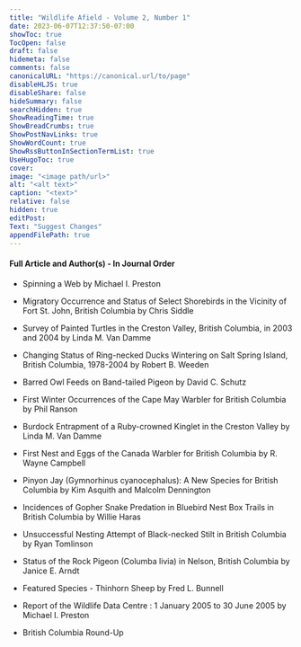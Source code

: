 ```yaml
---
title: "Wildlife Afield - Volume 2, Number 1"
date: 2023-06-07T12:37:50-07:00
showToc: true
TocOpen: false
draft: false
hidemeta: false
comments: false
canonicalURL: "https://canonical.url/to/page"
disableHLJS: true 
disableShare: false
hideSummary: false
searchHidden: true
ShowReadingTime: true
ShowBreadCrumbs: true
ShowPostNavLinks: true
ShowWordCount: true
ShowRssButtonInSectionTermList: true
UseHugoToc: true
cover:
image: "<image path/url>" 
alt: "<alt text>" 
caption: "<text>" 
relative: false
hidden: true
editPost:
Text: "Suggest Changes" 
appendFilePath: true 
---
```


#### Full Article and Author(s) - In Journal Order

- Spinning a Web by Michael I. Preston

- Migratory Occurrence and Status of Select Shorebirds in the Vicinity of Fort St. John, British Columbia by Chris Siddle 

- Survey of Painted Turtles in the Creston Valley, British Columbia, in 2003 and 2004 by Linda M. Van Damme  

- Changing Status of Ring-necked Ducks Wintering on Salt Spring Island, British Columbia, 1978-2004 by Robert B. Weeden 

- Barred Owl Feeds on Band-tailed Pigeon by David C. Schutz 

- First Winter Occurrences of the Cape May Warbler for British Columbia by Phil Ranson 

- Burdock Entrapment of a Ruby-crowned Kinglet in the Creston Valley by Linda M. Van Damme 

- First Nest and Eggs of the Canada Warbler for British Columbia by R. Wayne Campbell 

- Pinyon Jay (Gymnorhinus cyanocephalus): A New Species for British Columbia by Kim Asquith and Malcolm Dennington 

- Incidences of Gopher Snake Predation in Bluebird Nest Box Trails in British Columbia by Willie Haras 

- Unsuccessful Nesting Attempt of Black-necked Stilt in British Columbia by Ryan Tomlinson 

- Status of the Rock Pigeon (Columba livia) in Nelson, British Columbia by Janice E. Arndt  

- Featured Species - Thinhorn Sheep by Fred L. Bunnell 

- Report of the Wildlife Data Centre : 1 January 2005 to 30 June 2005 by Michael I. Preston

- British Columbia Round-Up
